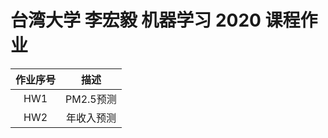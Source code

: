 # 台湾大学 李宏毅 机器学习 2020 课程作业

| 作业序号 |    描述    |
| :------: | :--------: |
|   HW1    | PM2.5预测  |
|   HW2    | 年收入预测 |

